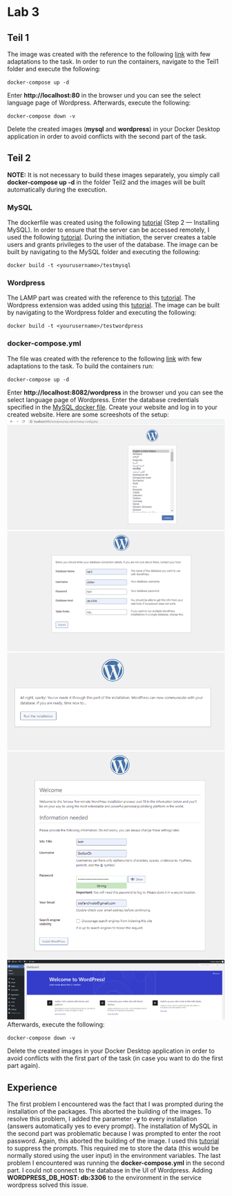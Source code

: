# Lab 3

## Teil 1
The image was created with the reference to the following [link](https://gist.github.com/bradtraversy/faa8de544c62eef3f31de406982f1d42) with few adaptations
to the task.
In order to run the containers, navigate to the Teil1 folder and execute the following:
```
docker-compose up -d
```
Enter **http://localhost:80** in the browser und you can see the select language page of Wordpress.
Afterwards, execute the following:
```
docker-compose down -v
```
Delete the created images (**mysql** and **wordpress**) in your Docker Desktop application in order to avoid conflicts with the second part of the task.

## Teil 2
**NOTE:** It is not necessary to build these images separately, you simply call **docker-compose up -d** in the folder Teil2 and the 
images will be built automatically during the execution.
### MySQL
The dockerfile was created using the following [tutorial](https://www.digitalocean.com/community/tutorials/how-to-install-linux-apache-mysql-php-lamp-stack-on-ubuntu-16-04) (Step 2 — Installing MySQL).
In order to ensure that the server can be accessed remotely, I used the following [tutorial](https://www.digitalocean.com/community/tutorials/how-to-allow-remote-access-to-mysql).
During the initiation, the server creates a table users and grants privileges to the user of the database.
The image can be built by navigating to the MySQL folder and executing the following:
```
docker build -t <yourusername>/testmysql
```

### Wordpress
The LAMP part was created with the reference to this [tutorial](https://www.digitalocean.com/community/tutorials/how-to-install-linux-apache-mysql-php-lamp-stack-on-ubuntu-16-04).
The Wordpress extension was added using this [tutorial](https://www.vpsserver.com/community/tutorials/30/installing-wordpress-on-debian-8-server/).
The image can be built by navigating to the Wordpress folder and executing the following:

```
docker build -t <yourusername>/testwordpress
```

### docker-compose.yml
The file was created with the reference to the following [link](https://gist.github.com/bradtraversy/faa8de544c62eef3f31de406982f1d42) with few adaptations
to the task.
To build the containers run:
```
docker-compose up -d
```
Enter **http://localhost:8082/wordpress** in the browser und you can see the select language page of Wordpress.
Enter the database credentials specified in the [MySQL docker file](https://github.com/Chavalentas/Software_Deployment/tree/main/Lab3/Teil2/MySQL). Create your website and log in to your created website.
Here are some screeshots of the setup:
![Setup](Screenshots/setup.png)
![Database](Screenshots/databaseconfig.png)
![Installation](Screenshots/installation.png)
![Website](Screenshots/createwebsite.png)
![Dashboard](Screenshots/dashboard.png)
Afterwards, execute the following:
```
docker-compose down -v
```
Delete the created images in your Docker Desktop application in order to avoid conflicts with the first part of the task
(in case you want to do the first part again).

## Experience
The first problem I encountered was the fact that I was prompted during the installation of the packages.
This aborted the building of the images.
To resolve this problem, I added the parameter **-y** to every installation (answers automatically yes to every prompt).
The installation of MySQL in the second part was problematic because I was prompted to enter the root password.
Again, this aborted the building of the image.
I used this [tutorial](https://www.youtube.com/watch?v=UpJ6d9b6NaM) to suppress the prompts.
This required me to store the data (this would be normally stored using the user input) in the environment variables.
The last problem I encountered was running the **docker-compose.yml** in the second part.
I could not connect to the database in the UI of Wordpress.
Adding **WORDPRESS_DB_HOST: db:3306** to the environment in the service wordpress solved this issue.
